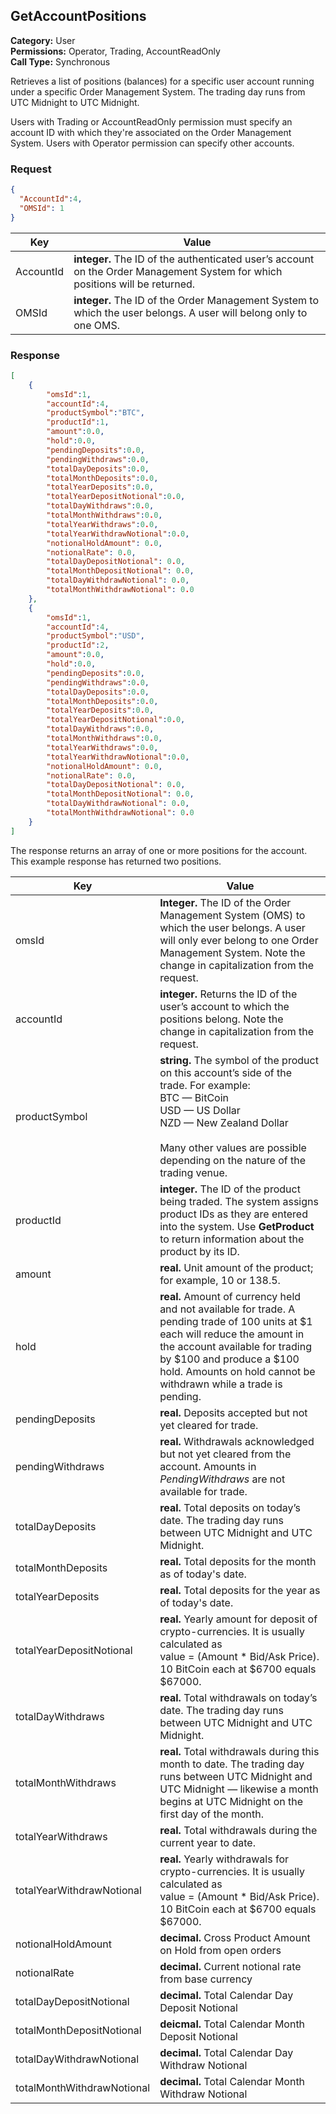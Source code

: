 ## GetAccountPositions

**Category:** User<br />
**Permissions:** Operator, Trading, AccountReadOnly<br />
**Call Type:** Synchronous

Retrieves a list of positions (balances) for a specific user account running under a specific Order Management System. The trading day runs from UTC Midnight to UTC Midnight.

Users with Trading or AccountReadOnly permission must specify an account ID with which they're associated on the Order Management System. Users with Operator permission can specify other accounts.

### Request

```json
{
  "AccountId":4,
  "OMSId": 1
}
```

| Key       | Value                                                        |
| --------- | ------------------------------------------------------------ |
| AccountId | **integer.** The ID of the authenticated user’s account on the Order Management System for which positions will be returned. |
| OMSId     | **integer.** The ID of the Order Management System to which the user belongs. A user will belong only to one OMS. |

### Response

```json
[
    {
        "omsId":1,
        "accountId":4,
        "productSymbol":"BTC",
        "productId":1,
        "amount":0.0,
        "hold":0.0,
        "pendingDeposits":0.0,
        "pendingWithdraws":0.0,
        "totalDayDeposits":0.0,
        "totalMonthDeposits":0.0,
        "totalYearDeposits":0.0,
        "totalYearDepositNotional":0.0,
        "totalDayWithdraws":0.0,
        "totalMonthWithdraws":0.0,
        "totalYearWithdraws":0.0,
        "totalYearWithdrawNotional":0.0,
        "notionalHoldAmount": 0.0,
        "notionalRate": 0.0,
        "totalDayDepositNotional": 0.0,
        "totalMonthDepositNotional": 0.0,
        "totalDayWithdrawNotional": 0.0,
        "totalMonthWithdrawNotional": 0.0
    },
    {
        "omsId":1,
        "accountId":4,
        "productSymbol":"USD",
        "productId":2,
        "amount":0.0,
        "hold":0.0,
        "pendingDeposits":0.0,
        "pendingWithdraws":0.0,
        "totalDayDeposits":0.0,
        "totalMonthDeposits":0.0,
        "totalYearDeposits":0.0,
        "totalYearDepositNotional":0.0,
        "totalDayWithdraws":0.0,
        "totalMonthWithdraws":0.0,
        "totalYearWithdraws":0.0,
        "totalYearWithdrawNotional":0.0,
        "notionalHoldAmount": 0.0,
        "notionalRate": 0.0,
        "totalDayDepositNotional": 0.0,
        "totalMonthDepositNotional": 0.0,
        "totalDayWithdrawNotional": 0.0,
        "totalMonthWithdrawNotional": 0.0
    }
]
```

The response returns an array of one or more positions for the account. This example response has returned two positions.

| Key                        | Value                                                        |
| -------------------------- | ------------------------------------------------------------ |
| omsId                      | **Integer.** The ID of the Order Management System (OMS) to which the user belongs. A user will only ever belong to one Order Management System. Note the change in capitalization from the request. |
| accountId                  | **integer.** Returns the ID of the user’s account to which the positions belong. Note the change in capitalization from the request. |
| productSymbol              | **string.** The symbol of the product on this account’s side of the trade. For example:<br />BTC — BitCoin<br />USD — US Dollar<br />NZD — New Zealand Dollar <br /><br />Many other values are possible depending on the nature of the trading venue. |
| productId                  | **integer.** The ID of the product being traded. The system assigns product IDs as they are entered into the system. Use **GetProduct** to return information about the product by its ID. |
| amount                     | **real.** Unit amount of the product; for example, 10 or 138.5. |
| hold                       | **real.** Amount of currency held and not available for trade. A pending trade of 100 units at $1 each will reduce the amount in the account available for trading by $100 and produce a $100 hold. Amounts on hold cannot be withdrawn while a trade is pending. |
| pendingDeposits            | **real.** Deposits accepted but not yet cleared for trade.   |
| pendingWithdraws           | **real.** Withdrawals acknowledged but not yet cleared from the account. Amounts in *PendingWithdraws* are not available for trade. |
| totalDayDeposits           | **real.** Total deposits on today’s date. The trading day runs between UTC Midnight and UTC Midnight. |
| totalMonthDeposits         | **real.** Total deposits for the month as of today's date.   |
| totalYearDeposits          | **real.** Total deposits for the year as of today's date.    |
| totalYearDepositNotional   | **real.** Yearly amount for deposit of crypto-currencies. It is usually calculated as<br />value = (Amount * Bid/Ask Price). 10 BitCoin each at $6700 equals $67000. |
| totalDayWithdraws          | **real.** Total withdrawals on today’s date. The trading day runs between UTC Midnight and UTC Midnight. |
| totalMonthWithdraws        | **real.** Total withdrawals during this month to date. The trading day runs between UTC Midnight and UTC Midnight — likewise a month begins at UTC Midnight on the first day of the month. |
| totalYearWithdraws         | **real.** Total withdrawals during the current year to date. |
| totalYearWithdrawNotional  | **real.** Yearly withdrawals for crypto-currencies. It is usually calculated as<br />value = (Amount * Bid/Ask Price). 10 BitCoin each at $6700 equals $67000. |
| notionalHoldAmount         | **decimal.** Cross Product Amount on Hold from open orders |
| notionalRate               | **decimal.** Current notional rate from base currency |
| totalDayDepositNotional    | **decimal.** Total Calendar Day Deposit Notional |
| totalMonthDepositNotional  | **deicmal.** Total Calendar Month Deposit Notional |
| totalDayWithdrawNotional   | **decimal.** Total Calendar Day Withdraw Notional |
| totalMonthWithdrawNotional | **decimal.** Total Calendar Month Withdraw Notional |

